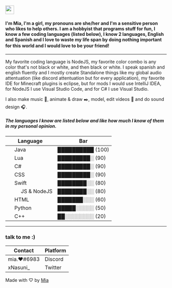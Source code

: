# <img src="https://user-images.githubusercontent.com/5679180/79618120-0daffb80-80be-11ea-819e-d2b0fa904d07.gif" width="27px"> 

#### I'm Mia, I'm a girl, my pronouns are she/her and I'm a sensitive person who likes to help others. I am a hobbyist that programs stuff for fun, I know a few coding languages (listed below), I know 2 languages, English and Spanish and I love to waste my life span by doing nothing important for this world and I would love to be your friend! <img src="https://emojipedia-us.s3.dualstack.us-west-1.amazonaws.com/thumbs/120/twitter/322/red-heart_2764-fe0f.png" width="16px">
---
My favorite coding language is NodeJS, my favorite color combo is any color that's not black or white, and then black or white. I speak spanish and english fluently and I mostly create Standalone things like my global audio attentuation (like discord attentuation but for every application), my favorite IDE for Minecraft plugins is eclipse, but for mods I would use IntelliJ IDEA, for NodeJS I use Visual Studio Code, and for C# I use Visual Studio.

I also make music 🎵, animate & draw ✒️, model, edit videos 📼 and do sound design 🎧.
##### The languages I know are listed below and like how much I know of them in my personal opinion.
| Language | Bar |
| --- | --- |
| <img src="https://cdn.jsdelivr.net/gh/devicons/devicon/icons/java/java-original.svg" width="16px"/> Java | ██████████ (100) |
| <img src="https://cdn.jsdelivr.net/gh/devicons/devicon/icons/lua/lua-original.svg" width="16px"/> Lua | █████████░ (90) |
| <img src="https://cdn.jsdelivr.net/gh/devicons/devicon/icons/csharp/csharp-original.svg" width="16px"/> C# | █████████░ (90) |
| <img src="https://cdn.jsdelivr.net/gh/devicons/devicon/icons/css3/css3-original.svg" width="16px"/> CSS | █████████░ (90) |
| <img src="https://cdn.jsdelivr.net/gh/devicons/devicon/icons/swift/swift-original.svg" width="16px"/> Swift | ████████░░ (80) |
| <img src="https://cdn.jsdelivr.net/gh/devicons/devicon/icons/javascript/javascript-original.svg" width="16px"/> <img src="https://cdn.jsdelivr.net/gh/devicons/devicon/icons/nodejs/nodejs-original.svg" width="16px"/> JS & NodeJS | ████████░░ (80) |
| <img src="https://cdn.jsdelivr.net/gh/devicons/devicon/icons/html5/html5-original.svg" width="16px"/> HTML | ███████░░░ (60) |
| <img src="https://cdn.jsdelivr.net/gh/devicons/devicon/icons/python/python-original.svg" width="16px"/> Python | █████░░░░░ (50) |
| <img src="https://cdn.jsdelivr.net/gh/devicons/devicon/icons/cplusplus/cplusplus-original.svg" width="16px"/> C++ | ██░░░░░░░░ (20) |
---

### talk to me :)
| Contact | Platform |
| --- | --- |
| mia.❤#6983 | Discord |
| xNasuni_ | Twitter |

Made with ♡ by [Mia](https://github.com/xNasuni)

